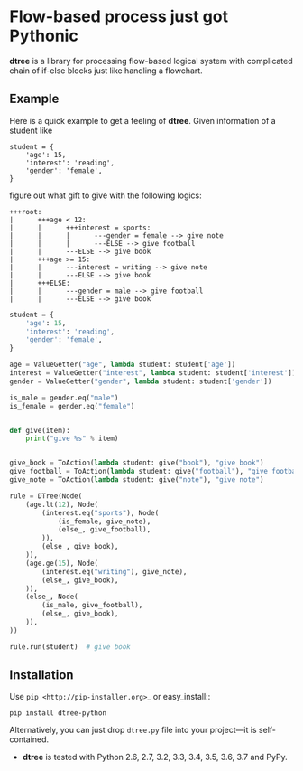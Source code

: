 Flow-based process just got Pythonic
===============================================================================

**dtree** is a library for processing flow-based logical system with complicated
chain of if-else blocks just like handling a flowchart.

Example
----------------------------------------------------------------------------

Here is a quick example to get a feeling of **dtree**. Given information of a student like
```
student = {
    'age': 15,
    'interest': 'reading',
    'gender': 'female',
}
```
figure out what gift to give with the following logics:
```
+++root:
|      +++age < 12:
|      |      +++interest = sports:
|      |      |      ---gender = female --> give note
|      |      |      ---ELSE --> give football
|      |      ---ELSE --> give book
|      +++age >= 15:
|      |      ---interest = writing --> give note
|      |      ---ELSE --> give book
|      +++ELSE:
|      |      ---gender = male --> give football
|      |      ---ELSE --> give book
```

```python
student = {
    'age': 15,
    'interest': 'reading',
    'gender': 'female',
}

age = ValueGetter("age", lambda student: student['age'])
interest = ValueGetter("interest", lambda student: student['interest'])
gender = ValueGetter("gender", lambda student: student['gender'])

is_male = gender.eq("male")
is_female = gender.eq("female")


def give(item):
    print("give %s" % item)


give_book = ToAction(lambda student: give("book"), "give book")
give_football = ToAction(lambda student: give("football"), "give football")
give_note = ToAction(lambda student: give("note"), "give note")

rule = DTree(Node(
    (age.lt(12), Node(
        (interest.eq("sports"), Node(
            (is_female, give_note),
            (else_, give_football),
        )),
        (else_, give_book),
    )),
    (age.ge(15), Node(
        (interest.eq("writing"), give_note),
        (else_, give_book),
    )),
    (else_, Node(
        (is_male, give_football),
        (else_, give_book),
    )),
))

rule.run(student)  # give book
```

Installation
-------------------------------------------------------------------------------

Use `pip <http://pip-installer.org>`_ or easy_install::

    pip install dtree-python

Alternatively, you can just drop ``dtree.py`` file into your project—it is
self-contained.

- **dtree** is tested with Python 2.6, 2.7, 3.2, 3.3, 3.4, 3.5, 3.6, 3.7 and PyPy.
